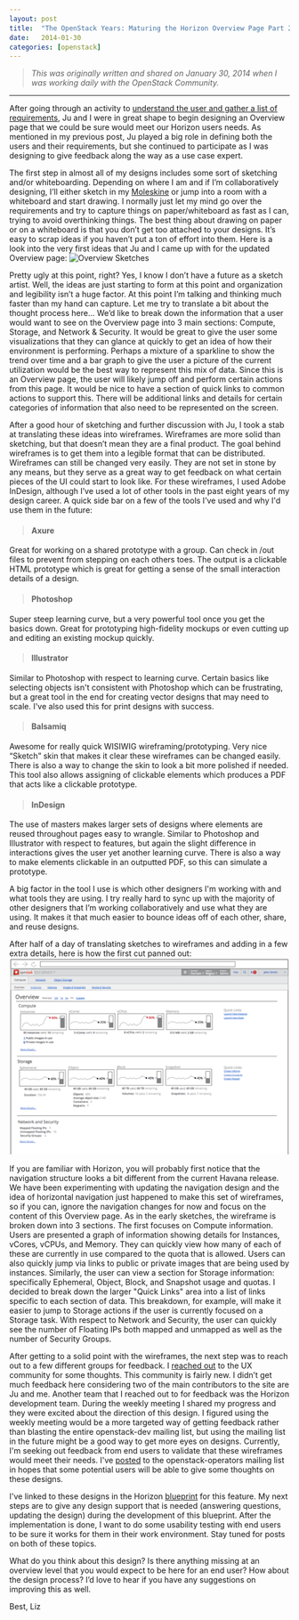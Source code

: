 ```yaml
---
layout: post
title:  "The OpenStack Years: Maturing the Horizon Overview Page Part 2 - Interaction Design"
date:   2014-01-30
categories: [openstack]
---
```


> <em>This was originally written and shared on January 30, 2014 when I was working daily with the OpenStack Community.</em>

---

After going through an activity to [understand the user and gather a list of requirements](https://lizsurette.github.io/openstack/2014/01/27/maturing-horizon-overview-part-1.html), Ju and I were in great shape to begin designing an Overview page that we could be sure would meet our Horizon users needs. As mentioned in my previous post, Ju played a big role in defining both the users and their requirements, but she continued to participate as I was designing to give feedback along the way as a use case expert.

The first step in almost all of my designs includes some sort of sketching and/or whiteboarding. Depending on where I am and if I’m collaboratively designing, I’ll either sketch in my [Moleskine](http://www.moleskine.com/en/) or jump into a room with a whiteboard and start drawing. I normally just let my mind go over the requirements and try to capture things on paper/whiteboard as fast as I can, trying to avoid overthinking things. The best thing about drawing on paper or on a whiteboard is that you don’t get too attached to your designs. It’s easy to scrap ideas if you haven’t put a ton of effort into them. Here is a look into the very first ideas that Ju and I came up with for the updated Overview page:
![Overview Sketches](https://github.com/lizsurette/lizsurette.github.io/raw/main/static/img/_posts/overview-sketches.png)

Pretty ugly at this point, right? Yes, I know I don’t have a future as a sketch artist. Well, the ideas are just starting to form at this point and organization and legibility isn’t a huge factor. At this point I’m talking and thinking much faster than my hand can capture. Let me try to translate a bit about the thought process here… We’d like to break down the information that a user would want to see on the Overview page into 3 main sections: Compute, Storage, and Network & Security. It would be great to give the user some visualizations that they can glance at quickly to get an idea of how their environment is performing. Perhaps a mixture of a sparkline to show the trend over time and a bar graph to give the user a picture of the current utilization would be the best way to represent this mix of data. Since this is an Overview page, the user will likely jump off and perform certain actions from this page. It would be nice to have a section of quick links to common actions to support this. There will be additional links and details for certain categories of information that also need to be represented on the screen.

After a good hour of sketching and further discussion with Ju, I took a stab at translating these ideas into wireframes. Wireframes are more solid than sketching, but that doesn’t mean they are a final product. The goal behind wireframes is to get them into a legible format that can be distributed. Wireframes can still be changed very easily. They are not set in stone by any means, but they serve as a great way to get feedback on what certain pieces of the UI could start to look like. For these wireframes, I used Adobe InDesign, although I’ve used a lot of other tools in the past eight years of my design career. A quick side bar on a few of the tools I’ve used and why I'd use them in the future:
> #### Axure
Great for working on a shared prototype with a group. Can check in /out files to prevent from stepping on each others toes. The output is a clickable HTML prototype which is great for getting a sense of the small interaction details of a design.
> #### Photoshop
Super steep learning curve, but a very powerful tool once you get the basics down. Great for prototyping high-fidelity mockups or even cutting up and editing an existing mockup quickly.
> #### Illustrator
Similar to Photoshop with respect to learning curve. Certain basics like selecting objects isn\'t consistent with Photoshop which can be frustrating, but a great tool in the end for creating vector designs that may need to scale. I\'ve also used this for print designs with success.
> #### Balsamiq
Awesome for really quick WISIWIG wireframing/prototyping. Very nice “Sketch” skin that makes it clear these wireframes can be changed easily. There is also a way to change the skin to look a bit more polished if needed. This tool also allows assigning of clickable elements which produces a PDF that acts like a clickable prototype.
> #### InDesign
The use of masters makes larger sets of designs where elements are reused throughout pages easy to wrangle. Similar to Photoshop and Illustrator with respect to features, but again the slight difference in interactions gives the user yet another learning curve. There is also a way to make elements clickable in an outputted PDF, so this can simulate a prototype.

A big factor in the tool I use is which other designers I'm working with and what tools they are using. I try really hard to sync up with the majority of other designers that I’m working collaboratively and use what they are using. It makes it that much easier to bounce ideas off of each other, share, and reuse designs.

After half of a day of translating sketches to wireframes and adding in a few extra details, here is how the first cut panned out:
![Overview Wireframes](https://github.com/lizsurette/lizsurette.github.io/raw/main/static/img/_posts/overview-wireframes.png)

If you are familiar with Horizon, you will probably first notice that the navigation structure looks a bit different from the current Havana release. We have been experimenting with updating the navigation design and the idea of horizontal navigation just happened to make this set of wireframes, so if you can, ignore the navigation changes for now and focus on the content of this Overview page. As in the early sketches, the wireframe is broken down into 3 sections. The first focuses on Compute information. Users are presented a graph of information showing details for Instances, vCores, vCPUs, and Memory. They can quickly view how many of each of these are currently in use compared to the quota that is allowed. Users can also quickly jump via links to public or private images that are being used by instances. Similarly, the user can view a section for Storage information: specifically Ephemeral, Object, Block, and Snapshot usage and quotas. I decided to break down the larger "Quick Links" area into a list of links specific to each section of data. This breakdown, for example, will make it easier to jump to Storage actions if the user is currently focused on a Storage task. With respect to Network and Security, the user can quickly see the number of Floating IPs both mapped and unmapped as well as the number of Security Groups.

After getting to a solid point with the wireframes, the next step was to reach out to a few different groups for feedback. I [reached out](http://ask-openstackux.rhcloud.com/question/59/improvements-to-horizon-overview/) to the UX community for some thoughts. This community is fairly new. I didn’t get much feedback here considering two of the main contributors to the site are Ju and me. Another team that I reached out to for feedback was the Horizon development team. During the weekly meeting I shared my progress and they were excited about the direction of this design. I figured using the weekly meeting would be a more targeted way of getting feedback rather than blasting the entire openstack-dev mailing list, but using the mailing list in the future might be a good way to get more eyes on designs.  Currently, I'm seeking out feedback from end users to validate that these wireframes would meet their needs. I've [posted](http://lists.openstack.org/pipermail/openstack-operators/2014-January/003956.html) to the openstack-operators mailing list in hopes that some potential users will be able to give some thoughts on these designs.

I've linked to these designs in the Horizon [blueprint](https://blueprints.launchpad.net/horizon/+spec/project-overview-page-ceilometer) for this feature. My next steps are to give any design support that is needed (answering questions, updating the design) during the development of this blueprint. After the implementation is done, I want to do some usability testing with end users to be sure it works for them in their work environment. Stay tuned for posts on both of these topics.

What do you think about this design? Is there anything missing at an overview level that you would expect to be here for an end user? How about the design process? I’d love to hear if you have any suggestions on improving this as well.

Best,
Liz
